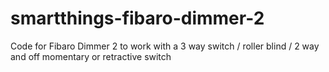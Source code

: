 # smartthings-fibaro-dimmer-2
Code for Fibaro Dimmer 2 to work with a 3 way switch / roller blind / 2 way and off momentary or retractive switch
